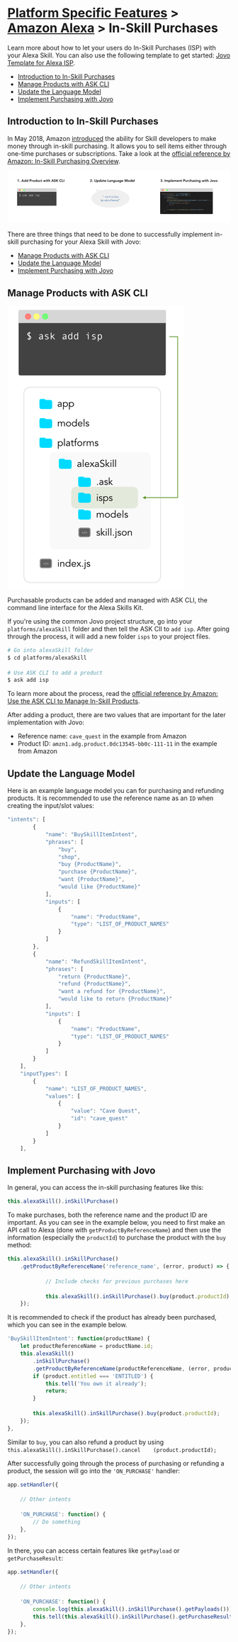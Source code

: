 # [Platform Specific Features](../) > [Amazon Alexa](./README.md) > In-Skill Purchases

Learn more about how to let your users do In-Skill Purchases (ISP) with your Alexa Skill. You can also use the following template to get started: [Jovo Template for Alexa ISP](https://github.com/jovotech/jovo-templates/tree/master/alexa/isp).

* [Introduction to In-Skill Purchases](#introduction-to-in-skill-purchases)
* [Manage Products with ASK CLI](#manage-products-with-ask-cli)
* [Update the Language Model](#update-the-language-model)
* [Implement Purchasing with Jovo](#implement-purchasing-with-jovo)


## Introduction to In-Skill Purchases

In May 2018, Amazon [introduced](https://developer.amazon.com/blogs/alexa/post/5d852c9c-8cdf-45c1-9b68-e2f02af26c89/make-money-with-alexa-skills) the ability for Skill developers to make money through in-skill purchasing. It allows you to sell items either through one-time purchases or subscriptions. Take a look at the [official reference by Amazon: In-Skill Purchasing Overview](https://developer.amazon.com/docs/in-skill-purchase/isp-overview.html). 

![Workflow for Alexa In-Skill-Purchases](../../img/workflow-in-skill-purchases.png "What to do to get In-Skill Purchases to work")

There are three things that need to be done to successfully implement in-skill purchasing for your Alexa Skill with Jovo:

* [Manage Products with ASK CLI](#manage-products-with-ask-cli)
* [Update the Language Model](#update-the-language-model)
* [Implement Purchasing with Jovo](#implement-purchasing-with-jovo)


## Manage Products with ASK CLI

![Add In-Skill Purchases with ASK CLI](../../img/ask-add-isp.png "Use ASK CLI to add products to purchase")

Purchasable products can be added and managed with ASK CLI, the command line interface for the Alexa Skills Kit.

If you're using the common Jovo project structure, go into your `platforms/alexaSkill` folder and then tell the ASK ClI to `add isp`. After going through the process, it will add a new folder `isps` to your project files.

```sh
# Go into alexaSkill folder
$ cd platforms/alexaSkill

# Use ASK CLI to add a product
$ ask add isp 
```

To learn more about the process, read the [official reference by Amazon: Use the ASK CLI to Manage In-Skill Products](https://developer.amazon.com/docs/in-skill-purchase/use-the-cli-to-manage-in-skill-products.html).

After adding a product, there are two values that are important for the later implementation with Jovo:

* Reference name: `cave_quest` in the example from Amazon
* Product ID: `amzn1.adg.product.0dc13545-bb0c-111-11` in the example from Amazon

## Update the Language Model

Here is an example language model you can for purchasing and refunding products. It is recommended to use the reference name as an `ID` when creating the input/slot values:

```javascript
"intents": [
		{
			"name": "BuySkillItemIntent",
			"phrases": [
				"buy",
				"shop",
				"buy {ProductName}",
				"purchase {ProductName}",
				"want {ProductName}",
				"would like {ProductName}"
			],
			"inputs": [
				{
					"name": "ProductName",
					"type": "LIST_OF_PRODUCT_NAMES"
				}
			]
		},
		{
			"name": "RefundSkillItemIntent",
			"phrases": [
				"return {ProductName}",
				"refund {ProductName}",
				"want a refund for {ProductName}",
				"would like to return {ProductName}"
			],
			"inputs": [
				{
					"name": "ProductName",
					"type": "LIST_OF_PRODUCT_NAMES"
				}
			]
		}
	],
	"inputTypes": [
		{
			"name": "LIST_OF_PRODUCT_NAMES",
			"values": [
				{
					"value": "Cave Quest",
					"id": "cave_quest"
				}
			]
		}
	],
```

## Implement Purchasing with Jovo

In general, you can access the in-skill purchasing features like this:

```javascript
this.alexaSkill().inSkillPurchase()
```

To make purchases, both the reference name and the product ID are important. As you can see in the example below, you need to first make an API call to Alexa (done with `getProductByReferenceName`) and then use the information (especially the `productId`) to purchase the product with the `buy` method:

```javascript
this.alexaSkill().inSkillPurchase()
    .getProductByReferenceName('reference_name', (error, product) => {

            // Include checks for previous purchases here

            this.alexaSkill().inSkillPurchase().buy(product.productId);
    });
```
It is recommended to check if the product has already been purchased, which you can see in the example below.

```javascript
'BuySkillItemIntent': function(productName) {
    let productReferenceName = productName.id;
    this.alexaSkill()
        .inSkillPurchase()
        .getProductByReferenceName(productReferenceName, (error, product) => {
        if (product.entitled === 'ENTITLED') {
            this.tell('You own it already');
            return;
        }

        this.alexaSkill().inSkillPurchase().buy(product.productId);
    });
},
```

Similar to `buy`, you can also refund a product by using `this.alexaSkill().inSkillPurchase().cancel    (product.productId);`

After successfully going through the process of purchasing or refunding a product, the session will go into the `'ON_PURCHASE'` handler:

```javascript
app.setHandler({

    // Other intents

    'ON_PURCHASE': function() {
        // Do something
    },
});
```
In there, you can access certain features like `getPayload` or `getPurchaseResult`:

```javascript
app.setHandler({

    // Other intents

    'ON_PURCHASE': function() {
        console.log(this.alexaSkill().inSkillPurchase().getPayloads()));
        this.tell(this.alexaSkill().inSkillPurchase().getPurchaseResult());
    },
});
```

<!--[metadata]: {"title": " In-Skill Purchases", "description": "Learn more about how to let your users do In-Skill Purchases (ISP) with your Alexa Skill.", "activeSections": ["platforms", "alexa", "alexa_isp"], "expandedSections": "platforms", "inSections": "platforms", "breadCrumbs": {"Docs": "framework/docs", "Platforms": "framework/docs/platforms",
"Amazon Alexa": "framework/docs/amazon-alexa", "In-Skill Purchases": "" }, "commentsID": "framework/docs/amazon-alexa/in-skill-purchases" }-->
